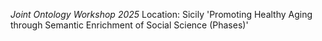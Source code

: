 *Joint Ontology Workshop 2025*
Location: Sicily 
'Promoting Healthy Aging through Semantic Enrichment of Social Science (Phases)'
